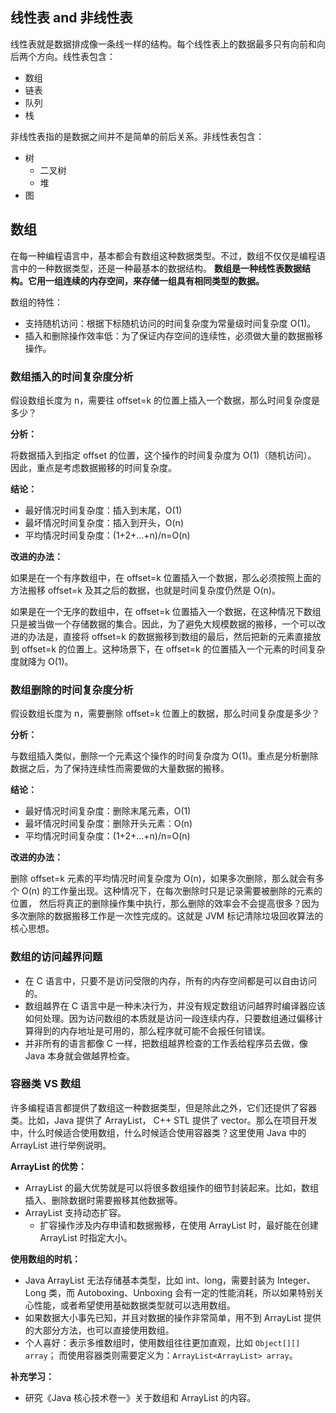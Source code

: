 ## 线性表 and 非线性表

线性表就是数据排成像一条线一样的结构。每个线性表上的数据最多只有向前和向后两个方向。线性表包含：

* 数组
* 链表
* 队列
* 栈

非线性表指的是数据之间并不是简单的前后关系。非线性表包含：

* 树
  * 二叉树
  * 堆
* 图

## 数组

 在每一种编程语言中，基本都会有数组这种数据类型。不过，数组不仅仅是编程语言中的一种数据类型，还是一种最基本的数据结构。
**数组是一种线性表数据结构。它用一组连续的内存空间，来存储一组具有相同类型的数据。**

数组的特性：

* 支持随机访问：根据下标随机访问的时间复杂度为常量级时间复杂度 O(1)。
* 插入和删除操作效率低：为了保证内存空间的连续性，必须做大量的数据搬移操作。

### 数组插入的时间复杂度分析

假设数组长度为 n，需要往 offset=k 的位置上插入一个数据，那么时间复杂度是多少？

**分析：**

将数据插入到指定 offset 的位置，这个操作的时间复杂度为 O(1)（随机访问）。 因此，重点是考虑数据搬移的时间复杂度。

**结论：**

* 最好情况时间复杂度：插入到末尾，O(1)
* 最坏情况时间复杂度：插入到开头，O(n)
* 平均情况时间复杂度：(1+2+...+n)/n=O(n)

**改进的办法：**

如果是在一个有序数组中，在 offset=k 位置插入一个数据，那么必须按照上面的方法搬移 offset=k 及其之后的数据，也就是时间复杂度仍然是 O(n)。

如果是在一个无序的数组中，在 offset=k 位置插入一个数据，在这种情况下数组只是被当做一个存储数据的集合。因此，为了避免大规模数据的搬移，一个可以改进的办法是，直接将 offset=k  的数据搬移到数组的最后，然后把新的元素直接放到 offset=k 的位置上。这种场景下，在 offset=k 的位置插入一个元素的时间复杂度就降为 O(1)。

### 数组删除的时间复杂度分析

假设数组长度为 n，需要删除 offset=k 位置上的数据，那么时间复杂度是多少？

**分析：**

与数组插入类似，删除一个元素这个操作的时间复杂度为 O(1)。重点是分析删除数据之后，为了保持连续性而需要做的大量数据的搬移。

**结论：**

* 最好情况时间复杂度：删除末尾元素，O(1)
* 最坏情况时间复杂度：删除开头元素：O(n)
* 平均情况时间复杂度：(1+2+...+n)/n=O(n)

**改进的办法：**

删除 offset=k 元素的平均情况时间复杂度为 O(n)，如果多次删除，那么就会有多个 O(n) 的工作量出现。这种情况下，在每次删除时只是记录需要被删除的元素的位置， 然后将真正的删除操作集中执行，那么删除的效率会不会提高很多？因为多次删除的数据搬移工作是一次性完成的。这就是 JVM 标记清除垃圾回收算法的核心思想。 

### 数组的访问越界问题

* 在 C 语言中，只要不是访问受限的内存，所有的内存空间都是可以自由访问的。
* 数组越界在 C 语言中是一种未决行为，并没有规定数组访问越界时编译器应该如何处理。因为访问数组的本质就是访问一段连续内存，只要数组通过偏移计算得到的内存地址是可用的，那么程序就可能不会报任何错误。
* 并非所有的语言都像 C 一样，把数组越界检查的工作丢给程序员去做，像 Java 本身就会做越界检查。

### 容器类 VS 数组

许多编程语言都提供了数组这一种数据类型，但是除此之外，它们还提供了容器类。比如，Java 提供了 ArrayList， C++ STL 提供了 vector。那么在项目开发中，什么时候适合使用数组，什么时候适合使用容器类？这里使用 Java 中的 ArrayList 进行举例说明。

**ArrayList 的优势：**

* ArrayList 的最大优势就是可以将很多数组操作的细节封装起来。比如，数组插入、删除数据时需要搬移其他数据等。
* ArrayList 支持动态扩容。
  * 扩容操作涉及内存申请和数据搬移，在使用 ArrayList 时，最好能在创建 ArrayList  时指定大小。

**使用数组的时机：**

* Java ArrayList 无法存储基本类型，比如 int、long，需要封装为 Integer、Long 类，而 Autoboxing、Unboxing 会有一定的性能消耗，所以如果特别关心性能，或者希望使用基础数据类型就可以选用数组。
* 如果数据大小事先已知，并且对数据的操作非常简单，用不到 ArrayList 提供的大部分方法，也可以直接使用数组。
* 个人喜好：表示多维数组时，使用数组往往更加直观，比如 `Object[][] array`； 而使用容器类则需要定义为：`ArrayList<ArrayList> array`。


**补充学习：**

* 研究《Java 核心技术卷一》关于数组和 ArrayList 的内容。
